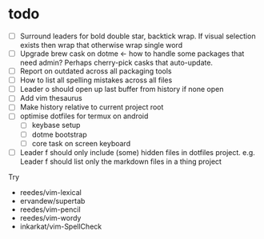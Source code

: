 # todo

- [ ] Surround leaders for bold double star, backtick wrap. If visual selection
  exists then wrap that otherwise wrap single word
- [ ] Upgrade brew cask on dotme <- how to handle some packages that need admin?
  Perhaps cherry-pick casks that auto-update.
- [ ] Report on outdated across all packaging tools
- [ ] How to list all spelling mistakes across all files
- [ ] Leader o should open up last buffer from history if none open
- [ ] Add vim thesaurus
- [ ] Make history relative to current project root
- [ ] optimise dotfiles for termux on android
  - [ ] keybase setup
  - [ ] dotme bootstrap
  - [ ] core task on screen keyboard
- [ ] Leader f should only include (some) hidden files in dotfiles project.
  e.g. Leader f should list only the markdown files in a thing project

Try

- reedes/vim-lexical
- ervandew/supertab
- reedes/vim-pencil
- reedes/vim-wordy
- inkarkat/vim-SpellCheck
